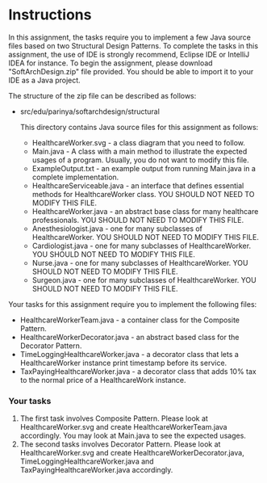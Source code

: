 # Instructions
In this assignment, the tasks require you to implement a few Java source files based on two Structural Design Patterns. To complete the tasks in this assignment, the use of IDE is strongly recommend, Eclipse IDE or IntelliJ IDEA for instance. To begin the assignment, please download "SoftArchDesign.zip" file provided. You should be able to import it to your IDE as a Java project.

The structure of the zip file can be described as follows:
- src/edu/parinya/softarchdesign/structural 

    This directory contains Java source files for this assignment as follows:
    - HealthcareWorker.svg - a class diagram that you need to follow.
    - Main.java - A class with a main method to illustrate the expected usages of a program. Usually, you do not want to modify this file.
    - ExampleOutput.txt - an example output from running Main.java in a complete implementation.
    - HealthcareServiceable.java - an interface that defines essential methods for HealthcareWorker class. YOU SHOULD NOT NEED TO MODIFY THIS FILE.
    - HealthcareWorker.java - an abstract base class for many healthcare professionals. YOU SHOULD NOT NEED TO MODIFY THIS FILE.
    - Anesthesiologist.java - one for many subclasses of HealthcareWorker. YOU SHOULD NOT NEED TO MODIFY THIS FILE.
    - Cardiologist.java - one for many subclasses of HealthcareWorker. YOU SHOULD NOT NEED TO MODIFY THIS FILE.
    - Nurse.java - one for many subclasses of HealthcareWorker. YOU SHOULD NOT NEED TO MODIFY THIS FILE.
    - Surgeon.java - one for many subclasses of HealthcareWorker. YOU SHOULD NOT NEED TO MODIFY THIS FILE.

Your tasks for this assignment require you to implement the following files:
  - HealthcareWorkerTeam.java - a container class for the Composite Pattern.
  - HealthcareWorkerDecorator.java - an abstract based class for the Decorator Pattern.
  - TimeLoggingHealthcareWorker.java - a decorator class that lets a HealthcareWorker instance print timestamp before its service.
  - TaxPayingHealthcareWorker.java - a decorator class that adds 10% tax to the normal price of a HealthcareWork instance.
### Your tasks
1. The first task involves Composite Pattern. Please look at HealthcareWorker.svg and create HealthcareWorkerTeam.java accordingly. You may look at Main.java to see the expected usages.
2. The second tasks involves Decorator Pattern. Please look at HealthcareWorker.svg and create HealthcareWorkerDecorator.java, TimeLoggingHealthcareWorker.java and TaxPayingHealthcareWorker.java accordingly.
